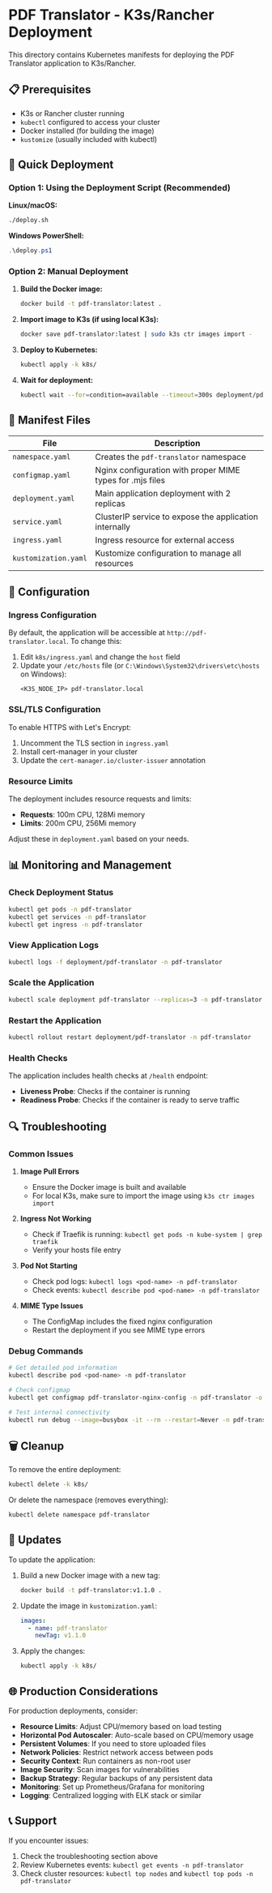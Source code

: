 # PDF Translator - K3s/Rancher Deployment

This directory contains Kubernetes manifests for deploying the PDF Translator application to K3s/Rancher.

## 📋 Prerequisites

- K3s or Rancher cluster running
- `kubectl` configured to access your cluster
- Docker installed (for building the image)
- `kustomize` (usually included with kubectl)

## 🚀 Quick Deployment

### Option 1: Using the Deployment Script (Recommended)

**Linux/macOS:**
```bash
./deploy.sh
```

**Windows PowerShell:**
```powershell
.\deploy.ps1
```

### Option 2: Manual Deployment

1. **Build the Docker image:**
   ```bash
   docker build -t pdf-translator:latest .
   ```

2. **Import image to K3s (if using local K3s):**
   ```bash
   docker save pdf-translator:latest | sudo k3s ctr images import -
   ```

3. **Deploy to Kubernetes:**
   ```bash
   kubectl apply -k k8s/
   ```

4. **Wait for deployment:**
   ```bash
   kubectl wait --for=condition=available --timeout=300s deployment/pdf-translator -n pdf-translator
   ```

## 📁 Manifest Files

| File | Description |
|------|-------------|
| `namespace.yaml` | Creates the `pdf-translator` namespace |
| `configmap.yaml` | Nginx configuration with proper MIME types for .mjs files |
| `deployment.yaml` | Main application deployment with 2 replicas |
| `service.yaml` | ClusterIP service to expose the application internally |
| `ingress.yaml` | Ingress resource for external access |
| `kustomization.yaml` | Kustomize configuration to manage all resources |

## 🔧 Configuration

### Ingress Configuration

By default, the application will be accessible at `http://pdf-translator.local`. To change this:

1. Edit `k8s/ingress.yaml` and change the `host` field
2. Update your `/etc/hosts` file (or `C:\Windows\System32\drivers\etc\hosts` on Windows):
   ```
   <K3S_NODE_IP> pdf-translator.local
   ```

### SSL/TLS Configuration

To enable HTTPS with Let's Encrypt:

1. Uncomment the TLS section in `ingress.yaml`
2. Install cert-manager in your cluster
3. Update the `cert-manager.io/cluster-issuer` annotation

### Resource Limits

The deployment includes resource requests and limits:
- **Requests**: 100m CPU, 128Mi memory
- **Limits**: 200m CPU, 256Mi memory

Adjust these in `deployment.yaml` based on your needs.

## 📊 Monitoring and Management

### Check Deployment Status
```bash
kubectl get pods -n pdf-translator
kubectl get services -n pdf-translator
kubectl get ingress -n pdf-translator
```

### View Application Logs
```bash
kubectl logs -f deployment/pdf-translator -n pdf-translator
```

### Scale the Application
```bash
kubectl scale deployment pdf-translator --replicas=3 -n pdf-translator
```

### Restart the Application
```bash
kubectl rollout restart deployment/pdf-translator -n pdf-translator
```

### Health Checks
The application includes health checks at `/health` endpoint:
- **Liveness Probe**: Checks if the container is running
- **Readiness Probe**: Checks if the container is ready to serve traffic

## 🔍 Troubleshooting

### Common Issues

1. **Image Pull Errors**
   - Ensure the Docker image is built and available
   - For local K3s, make sure to import the image using `k3s ctr images import`

2. **Ingress Not Working**
   - Check if Traefik is running: `kubectl get pods -n kube-system | grep traefik`
   - Verify your hosts file entry

3. **Pod Not Starting**
   - Check pod logs: `kubectl logs <pod-name> -n pdf-translator`
   - Check events: `kubectl describe pod <pod-name> -n pdf-translator`

4. **MIME Type Issues**
   - The ConfigMap includes the fixed nginx configuration
   - Restart the deployment if you see MIME type errors

### Debug Commands
```bash
# Get detailed pod information
kubectl describe pod <pod-name> -n pdf-translator

# Check configmap
kubectl get configmap pdf-translator-nginx-config -n pdf-translator -o yaml

# Test internal connectivity
kubectl run debug --image=busybox -it --rm --restart=Never -n pdf-translator -- sh
```

## 🗑️ Cleanup

To remove the entire deployment:
```bash
kubectl delete -k k8s/
```

Or delete the namespace (removes everything):
```bash
kubectl delete namespace pdf-translator
```

## 🔄 Updates

To update the application:

1. Build a new Docker image with a new tag:
   ```bash
   docker build -t pdf-translator:v1.1.0 .
   ```

2. Update the image in `kustomization.yaml`:
   ```yaml
   images:
     - name: pdf-translator
       newTag: v1.1.0
   ```

3. Apply the changes:
   ```bash
   kubectl apply -k k8s/
   ```

## 🌐 Production Considerations

For production deployments, consider:

- **Resource Limits**: Adjust CPU/memory based on load testing
- **Horizontal Pod Autoscaler**: Auto-scale based on CPU/memory usage
- **Persistent Volumes**: If you need to store uploaded files
- **Network Policies**: Restrict network access between pods
- **Security Context**: Run containers as non-root user
- **Image Security**: Scan images for vulnerabilities
- **Backup Strategy**: Regular backups of any persistent data
- **Monitoring**: Set up Prometheus/Grafana for monitoring
- **Logging**: Centralized logging with ELK stack or similar

## 📞 Support

If you encounter issues:
1. Check the troubleshooting section above
2. Review Kubernetes events: `kubectl get events -n pdf-translator`
3. Check cluster resources: `kubectl top nodes` and `kubectl top pods -n pdf-translator` 